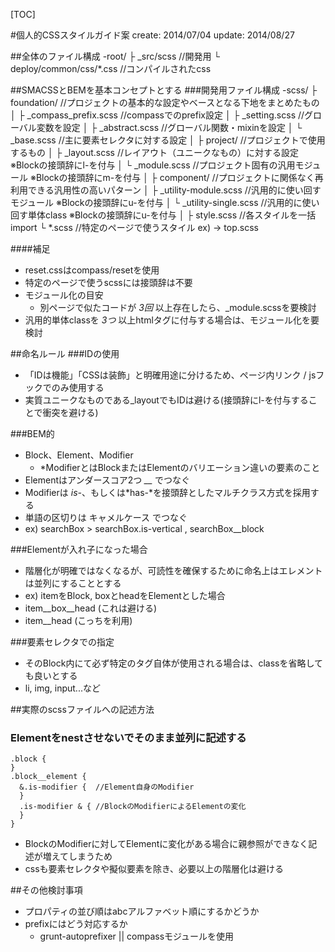 [TOC]

#個人的CSSスタイルガイド案
create: 2014/07/04
update: 2014/08/27


##全体のファイル構成
    -root/
        ├ _src/scss                //開発用
        └ deploy/common/css/*.css  //コンパイルされたcss


##SMACSSとBEMを基本コンセプトとする
###開発用ファイル構成
    -scss/
        ├ foundation/  //プロジェクトの基本的な設定やベースとなる下地をまとめたもの
        │      ├ _compass_prefix.scss   //compassでのprefix設定
        │      ├ _setting.scss          //グローバル変数を設定
        │      ├ _abstract.scss         //グローバル関数・mixinを設定
        │      └ _base.scss             //主に要素セレクタに対する設定
        │
        ├ project/     //プロジェクトで使用するもの
        │      ├ _layout.scss           //レイアウト（ユニークなもの）に対する設定 ※Blockの接頭辞にl-を付与
        │      └ _module.scss           //プロジェクト固有の汎用モジュール ※Blockの接頭辞にm-を付与
        │
        ├ component/   //プロジェクトに関係なく再利用できる汎用性の高いパターン
        │      ├ _utility-module.scss   //汎用的に使い回すモジュール ※Blockの接頭辞にu-を付与
        │      └ _utility-single.scss   //汎用的に使い回す単体class  ※Blockの接頭辞にu-を付与
        │
        ├ style.scss   //各スタイルを一括import
        └ *.scss       //特定のページで使うスタイル ex) -> top.scss

####補足
* reset.cssはcompass/resetを使用
* 特定のページで使うscssには接頭辞は不要
* モジュール化の目安
    * 別ページで似たコードが _3回_ 以上存在したら、_module.scssを要検討
* 汎用的単体classを _3つ_ 以上htmlタグに付与する場合は、モジュール化を要検討


##命名ルール
###IDの使用
* 「IDは機能」「CSSは装飾」と明確用途に分けるため、ページ内リンク / jsフックでのみ使用する
* 実質ユニークなものである_layoutでもIDは避ける(接頭辞にl-を付与することで衝突を避ける)


###BEM的
* Block、Element、Modifier
    * *ModifierとはBlockまたはElementのバリエーション違いの要素のこと
* Elementはアンダースコア2つ *__* でつなぐ
* Modifierは *is-*、もしくは*has-*を接頭辞としたマルチクラス方式を採用する
* 単語の区切りは キャメルケース でつなぐ
* ex) searchBox > searchBox.is-vertical , searchBox__block


###Elementが入れ子になった場合
* 階層化が明確ではなくなるが、可読性を確保するために命名上はエレメントは並列にすることとする
* ex) itemをBlock, boxとheadをElementとした場合
* item\__box\__head (これは避ける)
* item\__head (こっちを利用)


###要素セレクタでの指定
* そのBlock内にて必ず特定のタグ自体が使用される場合は、classを省略しても良いとする
* li, img, input...など



##実際のscssファイルへの記述方法
### Elementをnestさせないでそのまま並列に記述する
    .block {
    }
    .block__element {
      &.is-modifier {  //Element自身のModifier
      }
      .is-modifier & { //BlockのModifierによるElementの変化
      }
    }
* BlockのModifierに対してElementに変化がある場合に親参照ができなく記述が増えてしまうため
* cssも要素セレクタや擬似要素を除き、必要以上の階層化は避ける




##その他検討事項
* プロパティの並び順はabcアルファベット順にするかどうか
* prefixにはどう対応するか
    * grunt-autoprefixer || compassモジュールを使用




